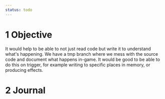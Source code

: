 ```yaml
---
status: todo
---
```


# 1 Objective

It would help to be able to not just read code but write it to understand what's happening. We have a tmp branch where we mess with the source code and document what happens in-game. It would be good to be able to do this on trigger, for example writing to specific places in memory, or producing effects.

# 2 Journal

